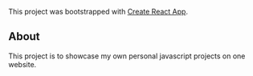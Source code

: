 This project was bootstrapped with [Create React App](https://github.com/facebook/create-react-app).

## About

This project is to showcase my own personal javascript projects on one website.
